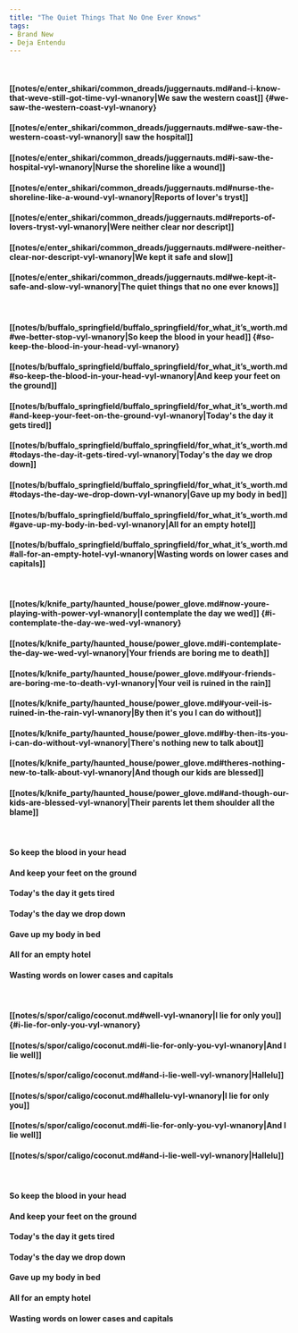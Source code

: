 ```yaml
---
title: "The Quiet Things That No One Ever Knows"
tags:
- Brand New
- Deja Entendu
---
```

&nbsp;
#### [[notes/e/enter_shikari/common_dreads/juggernauts.md#and-i-know-that-weve-still-got-time-vyl-wnanory|We saw the western coast]] {#we-saw-the-western-coast-vyl-wnanory}
#### [[notes/e/enter_shikari/common_dreads/juggernauts.md#we-saw-the-western-coast-vyl-wnanory|I saw the hospital]]
#### [[notes/e/enter_shikari/common_dreads/juggernauts.md#i-saw-the-hospital-vyl-wnanory|Nurse the shoreline like a wound]]
#### [[notes/e/enter_shikari/common_dreads/juggernauts.md#nurse-the-shoreline-like-a-wound-vyl-wnanory|Reports of lover's tryst]]
#### [[notes/e/enter_shikari/common_dreads/juggernauts.md#reports-of-lovers-tryst-vyl-wnanory|Were neither clear nor descript]]
#### [[notes/e/enter_shikari/common_dreads/juggernauts.md#were-neither-clear-nor-descript-vyl-wnanory|We kept it safe and slow]]
#### [[notes/e/enter_shikari/common_dreads/juggernauts.md#we-kept-it-safe-and-slow-vyl-wnanory|The quiet things that no one ever knows]]
&nbsp;
#### [[notes/b/buffalo_springfield/buffalo_springfield/for_what_it’s_worth.md#we-better-stop-vyl-wnanory|So keep the blood in your head]] {#so-keep-the-blood-in-your-head-vyl-wnanory}
#### [[notes/b/buffalo_springfield/buffalo_springfield/for_what_it’s_worth.md#so-keep-the-blood-in-your-head-vyl-wnanory|And keep your feet on the ground]]
#### [[notes/b/buffalo_springfield/buffalo_springfield/for_what_it’s_worth.md#and-keep-your-feet-on-the-ground-vyl-wnanory|Today's the day it gets tired]]
#### [[notes/b/buffalo_springfield/buffalo_springfield/for_what_it’s_worth.md#todays-the-day-it-gets-tired-vyl-wnanory|Today's the day we drop down]]
#### [[notes/b/buffalo_springfield/buffalo_springfield/for_what_it’s_worth.md#todays-the-day-we-drop-down-vyl-wnanory|Gave up my body in bed]]
#### [[notes/b/buffalo_springfield/buffalo_springfield/for_what_it’s_worth.md#gave-up-my-body-in-bed-vyl-wnanory|All for an empty hotel]]
#### [[notes/b/buffalo_springfield/buffalo_springfield/for_what_it’s_worth.md#all-for-an-empty-hotel-vyl-wnanory|Wasting words on lower cases and capitals]]
&nbsp;
#### [[notes/k/knife_party/haunted_house/power_glove.md#now-youre-playing-with-power-vyl-wnanory|I contemplate the day we wed]] {#i-contemplate-the-day-we-wed-vyl-wnanory}
#### [[notes/k/knife_party/haunted_house/power_glove.md#i-contemplate-the-day-we-wed-vyl-wnanory|Your friends are boring me to death]]
#### [[notes/k/knife_party/haunted_house/power_glove.md#your-friends-are-boring-me-to-death-vyl-wnanory|Your veil is ruined in the rain]]
#### [[notes/k/knife_party/haunted_house/power_glove.md#your-veil-is-ruined-in-the-rain-vyl-wnanory|By then it's you I can do without]]
#### [[notes/k/knife_party/haunted_house/power_glove.md#by-then-its-you-i-can-do-without-vyl-wnanory|There's nothing new to talk about]]
#### [[notes/k/knife_party/haunted_house/power_glove.md#theres-nothing-new-to-talk-about-vyl-wnanory|And though our kids are blessed]]
#### [[notes/k/knife_party/haunted_house/power_glove.md#and-though-our-kids-are-blessed-vyl-wnanory|Their parents let them shoulder all the blame]]
&nbsp;
#### So keep the blood in your head
#### And keep your feet on the ground
#### Today's the day it gets tired
#### Today's the day we drop down
#### Gave up my body in bed
#### All for an empty hotel
#### Wasting words on lower cases and capitals
&nbsp;
#### [[notes/s/spor/caligo/coconut.md#well-vyl-wnanory|I lie for only you]] {#i-lie-for-only-you-vyl-wnanory}
#### [[notes/s/spor/caligo/coconut.md#i-lie-for-only-you-vyl-wnanory|And I lie well]]
#### [[notes/s/spor/caligo/coconut.md#and-i-lie-well-vyl-wnanory|Hallelu]]
#### [[notes/s/spor/caligo/coconut.md#hallelu-vyl-wnanory|I lie for only you]]
#### [[notes/s/spor/caligo/coconut.md#i-lie-for-only-you-vyl-wnanory|And I lie well]]
#### [[notes/s/spor/caligo/coconut.md#and-i-lie-well-vyl-wnanory|Hallelu]]
&nbsp;
#### So keep the blood in your head
#### And keep your feet on the ground
#### Today's the day it gets tired
#### Today's the day we drop down
#### Gave up my body in bed
#### All for an empty hotel
#### Wasting words on lower cases and capitals
